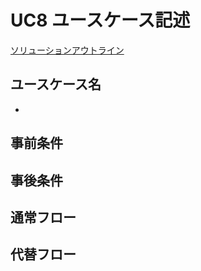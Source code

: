 # UC8 ユースケース記述
[ソリューションアウトライン](../ソリューションアウトライン.md)
## ユースケース名
* 
## 事前条件


## 事後条件

## 通常フロー

## 代替フロー
